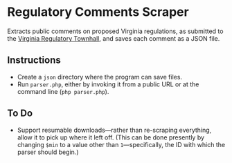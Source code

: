 # Regulatory Comments Scraper

Extracts public comments on proposed Virginia regulations, as submitted to the [Virginia Regulatory Townhall](http://townhall.virginia.gov/), and saves each comment as a JSON file.

## Instructions

* Create a `json` directory where the program can save files.
* Run `parser.php`, either by invoking it from a public URL or at the command line (`php parser.php`).

## To Do

* Support resumable downloads—rather than re-scraping everything, allow it to pick up where it left off. (This can be done presently by changing `$min` to a value other than `1`—specifically, the ID with which the parser should begin.) 
